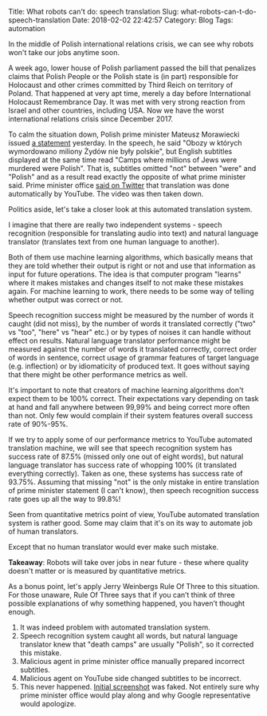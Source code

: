 Title: What robots can't do: speech translation
Slug: what-robots-can-t-do-speech-translation
Date: 2018-02-02 22:42:57
Category: Blog
Tags: automation

In the middle of Polish international relations crisis, we can see why robots won't take our jobs anytime soon.

<!-- more -->

A week ago, lower house of Polish parliament passed the bill that penalizes claims that Polish People or the Polish state is (in part) responsible for Holocaust and other crimes committed by Third Reich on territory of Poland. That happened at very apt time, merely a day before International Holocaust Remembrance Day. It was met with very strong reaction from Israel and other countries, including USA. Now we have the worst international relations crisis since December 2017.

To calm the situation down, Polish prime minister Mateusz Morawiecki issued [a statement](https://www.youtube.com/watch?v=R9bS9z5OiWY) yesterday. In the speech, he said "Obozy w których wymordowano miliony Żydów nie były polskie", but English subtitles displayed at the same time read "Camps where millions of Jews were murdered were Polish". That is, subtitles omitted "not" between "were" and "Polish" and as a result read exactly the opposite of what prime minister said. Prime minister office [said on Twitter](https://twitter.com/PremierRP/status/959193834860220419) that translation was done automatically by YouTube. The video was then taken down.

Politics aside, let's take a closer look at this automated translation system.

I imagine that there are really two independent systems - speech recognition (responsible for translating audio into text) and natural language translator (translates text from one human language to another).

Both of them use machine learning algorithms, which basically means that they are told whether their output is right or not and use that information as input for future operations. The idea is that computer program "learns" where it makes mistakes and changes itself to not make these mistakes again. For machine learning to work, there needs to be some way of telling whether output was correct or not.

Speech recognition success might be measured by the number of words it caught (did not miss), by the number of words it translated correctly ("two" vs "too", "here" vs "hear" etc.) or by types of noises it can handle without effect on results. Natural language translator performance might be measured against the number of words it translated correctly, correct order of words in sentence, correct usage of grammar features of target language (e.g. inflection) or by idiomaticity of produced text. It goes without saying that there might be other performance metrics as well.

It's important to note that creators of machine learning algorithms don't expect them to be 100% correct. Their expectations vary depending on task at hand and fall anywhere between 99,99% and being correct more often than not. Only few would complain if their system features overall success rate of 90%-95%.

If we try to apply some of our performance metrics to YouTube automated translation machine, we will see that speech recognition system has success rate of 87.5% (missed only one out of eight words), but natural language translator has success rate of whopping 100% (it translated everything correctly). Taken as one, these systems has success rate of 93.75%. Assuming that missing "not" is the only mistake in entire translation of prime minister statement (I can't know), then speech recognition success rate goes up all the way to 99.8%!

Seen from quantitative metrics point of view, YouTube automated translation system is rather good. Some may claim that it's on its way to automate job of human translators. 

Except that no human translator would ever make such mistake.

**Takeaway**: Robots will take over jobs in near future - these where quality doesn't matter or is measured by quantitative metrics.

As a bonus point, let's apply Jerry Weinbergs Rule Of Three to this situation. For those unaware, Rule Of Three says that if you can’t think of three possible explanations of why something happened, you haven’t thought enough.

1. It was indeed problem with automated translation system.
2. Speech recognition system caught all words, but natural language translator knew that "death camps" are usually "Polish", so it corrected this mistake.
3. Malicious agent in prime minister office manually prepared incorrect subtitles.
4. Malicious agent on YouTube side changed subtitles to be incorrect.
5. This never happened. [Initial screenshot](https://twitter.com/BlazejPapiernik/status/959185720173834242) was faked. Not entirely sure why prime minister office would play along and why Google representative would apologize.
